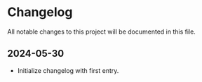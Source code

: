 # Changelog

All notable changes to this project will be documented in this file.

## 2024-05-30

- Initialize changelog with first entry.

